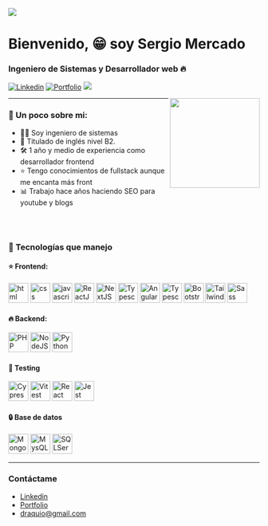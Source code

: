 ![](https://media.licdn.com/dms/image/D4E16AQGd9f_q-oI7eQ/profile-displaybackgroundimage-shrink_350_1400/0/1701664870509?e=1720051200&v=beta&t=2PPS7A6MCx_mDGJqbJ3XukCuQLU6a-qQUp8i6A01awg)
# Bienvenido, 😁 soy Sergio Mercado
### Ingeniero de Sistemas y Desarrollador web 🔥
[![Linkedin](https://img.shields.io/badge/-Sergio%20Mercado-blue?style=flat-square&logo=Linkedin&logoColor=white&link=https://www.linkedin.com/in/sergio-mercado-galarza-4a4b42274/)](https://www.linkedin.com/in/sergio-mercado-galarza-4a4b42274/) [![Portfolio](https://img.shields.io/website?url=https%3A%2F%2Fdraquioportfolio.vercel.app%2F&up_message=Portfolio&up_color=%23472562)](https://draquioportfolio.vercel.app/) ![](https://komarev.com/ghpvc/?username=draquio&color=blueviolet)

<img align='right' src="https://media.giphy.com/media/M9gbBd9nbDrOTu1Mqx/giphy.gif" width="180">
<hr>






### 📕 Un poco sobre mi:
- 👨‍💻 Soy ingeniero de sistemas
- 📙 Titulado de inglés nivel B2.
- 🛠️ 1 año y medio de experiencia como desarrollador frontend
- ⭐️ Tengo conocimientos de fullstack aunque me encanta más front
- 📊 Trabajo hace años haciendo SEO para youtube y blogs

<br/><br/>

### 🔧 Tecnologías que manejo
#### ⭐️ Frontend:
<p>
<img src="https://draquioportfolio.vercel.app/tecnologies/html.svg" alt="html" width="40" height=40"/>
<img src="https://draquioportfolio.vercel.app/tecnologies/css.svg" alt="css" width="40" height=40"/>
<img src="https://draquioportfolio.vercel.app/tecnologies/javascript.svg" alt="javascript" width="40" height=40"/>
<img src="https://draquioportfolio.vercel.app/tecnologies/react.svg" alt="ReactJS" width="40" height=40"/>
<img src="https://draquioportfolio.vercel.app/tecnologies/next.svg" alt="NextJS" width="40" height=40"/>
<img src="https://draquioportfolio.vercel.app/tecnologies/typescript.svg" alt="Typescript" width=40" height=40"/>
<img src="https://draquioportfolio.vercel.app/tecnologies/angular.svg" alt="Angular" width="40" height="40"/>
<img src="https://draquioportfolio.vercel.app/tecnologies/redux.svg" alt="Typescript" width="40" height="40"/>
<img src="https://draquioportfolio.vercel.app/tecnologies/bootstrap.svg" alt="Bootstrap" width="40" height="40"/>
<img src="https://draquioportfolio.vercel.app/tecnologies/tailwind.svg" alt="Tailwind" width="40" height="40"/>
<img src="https://draquioportfolio.vercel.app/tecnologies/sass.svg" alt="Sass" width="40" height="40"/>
</p>

#### 🔥 Backend:
<p>
<img src="https://draquioportfolio.vercel.app/tecnologies/php.svg" alt="PHP" width="40" height="40"/>
<img src="https://draquioportfolio.vercel.app/tecnologies/node-js.svg" alt="NodeJS" width="40" height="40"/>
<img src="https://draquioportfolio.vercel.app/tecnologies/python.svg" alt="Python" width="40" height="40"/>
</p>

#### 🔨 Testing
<p>
<img src="https://draquioportfolio.vercel.app/tecnologies/cypress.svg" alt="Cypress" width="40" height="40"/>
<img src="https://draquioportfolio.vercel.app/tecnologies/vitest.svg" alt="Vitest" width="40" height="40"/>
<img src="https://draquioportfolio.vercel.app/tecnologies/react-testing-library.svg" alt="React Testing Library" width="40" height="40"/>
<img src="https://draquioportfolio.vercel.app/tecnologies/jest.svg" alt="Jest" width="40" height="40"/>
</p>

#### 🔒 Base de datos
<p>
<img src="https://draquioportfolio.vercel.app/tecnologies/mongodb.svg" alt="MongoDB" width="40" height="40"/>
<img src="https://draquioportfolio.vercel.app/tecnologies/mysql.svg" alt="MysQL" width="40" height="40"/>
<img src="https://draquioportfolio.vercel.app/tecnologies/sql-server.svg" alt="SQLServer" width="40" height="40"/>
</p>
<hr>

### Contáctame

- [Linkedin](https://www.linkedin.com/in/sergio-mercado-galarza-4a4b42274)
- [Portfolio](https://draquioportfolio.vercel.app)
- [draquio@gmail.com](mailto:draquio@gmail.com)
